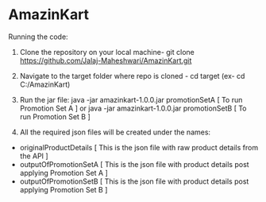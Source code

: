 # AmazinKart

Running the code:

1. Clone the repository on your local machine- git clone https://github.com/Jalaj-Maheshwari/AmazinKart.git

2. Navigate to the target folder where repo is cloned - cd target (ex- cd C:/AmazinKart)

3. Run the jar file: 
java -jar amazinkart-1.0.0.jar promotionSetA [ To run Promotion Set A ] 
or 
java -jar amazinkart-1.0.0.jar promotionSetB [ To run Promotion Set B ] 

4. All the required json files will be created under the names:
- originalProductDetails [ This is the json file with raw product details from the API ] 
- outputOfPromotionSetA [ This is the json file with product details post applying Promotion Set A ]
- outputOfPromotionSetB [ This is the json file with product details post applying Promotion Set B ]
